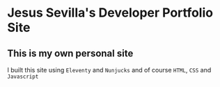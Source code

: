 # Jesus Sevilla's Developer Portfolio Site

## This is my own personal site

I built this site using `Eleventy` and `Nunjucks` and of course `HTML`, `CSS` and `Javascript`
